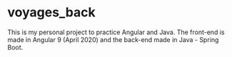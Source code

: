 # voyages_back
This is my personal project to practice Angular and Java.
The front-end is made in Angular 9 (April 2020) and the back-end made in Java - Spring Boot.
